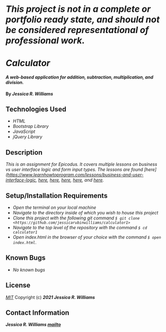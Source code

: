 # _This project is not in a complete or portfolio ready state, and should not be considered representational of professional work._

# _Calculator_

#### _A web-based application for addition, subtraction, multiplication, and division._

#### By _**Jessica R. Williams**_

## Technologies Used

* _HTML_
* _Bootstrap Library_
* _JavaScript_
* _jQuery Library_

## Description

_This is an assignment for Epicodus. It covers multiple lessons on business vs user interface logic and form input types. The lessons are found [here](https://www.learnhowtoprogram.com/lessons/business-and-user-interface-logic, [here](https://www.learnhowtoprogram.com/introduction-to-programming/javascript-and-jquery/calculator-business-logic), [here](https://www.learnhowtoprogram.com/introduction-to-programming/javascript-and-jquery/practice-calculator-business-logic), [here](https://www.learnhowtoprogram.com/introduction-to-programming/javascript-and-jquery/calculator-user-interface), [here](https://www.learnhowtoprogram.com/introduction-to-programming/javascript-and-jquery/practice-calculator-user-interface), and [here](https://www.learnhowtoprogram.com/introduction-to-programming/javascript-and-jquery/calculator-with-branching)._

## Setup/Installation Requirements

* _Open the terminal on your local machine_
* _Navigate to the directory inside of which you wish to house this project_
* _Clone this project with the following git command `$ git clone <https://github.com/jessicarubinwilliams/calculator1>`_
* _Navigate to the top level of the repository with the command `$ cd calculator1`_
* _Open index.html in the browser of your choice with the command `$ open index.html`_.

## Known Bugs

* _No known bugs_

## License
*[MIT](https://choosealicense.com/licenses/mit/)*
Copyright (c) **_2021 Jessica R. Williams_**
## Contact Information
**_Jessica R. Williams [mailto](mailto:jessicarubinwilliams@gmail.com)_**